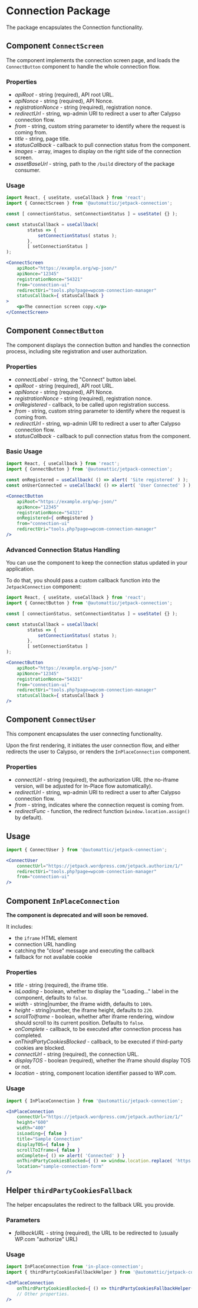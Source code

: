 Connection Package
=========

The package encapsulates the Connection functionality.

## Component `ConnectScreen`
The component implements the connection screen page, and loads the `ConnectButton` component to handle the whole connection flow.

### Properties
- *apiRoot* - string (required), API root URL.
- *apiNonce* - string (required), API Nonce.
- *registrationNonce* - string (required), registration nonce.
- *redirectUrl* - string, wp-admin URI to redirect a user to after Calypso connection flow.
- *from* - string, custom string parameter to identify where the request is coming from.
- *title* - string, page title.
- *statusCallback* - callback to pull connection status from the component.
- *images* - array, images to display on the right side of the connection screen.
- *assetBaseUrl* - string, path to the `/build` directory of the package consumer.

### Usage
```jsx
import React, { useState, useCallback } from 'react';
import { ConnectScreen } from '@automattic/jetpack-connection';

const [ connectionStatus, setConnectionStatus ] = useState( {} );

const statusCallback = useCallback(
		status => {
			setConnectionStatus( status );
		},
		[ setConnectionStatus ]
);

<ConnectScreen
	apiRoot="https://example.org/wp-json/" 
	apiNonce="12345"
	registrationNonce="54321"
	from="connection-ui"
	redirectUri="tools.php?page=wpcom-connection-manager"
	statusCallback={ statusCallback }
>
	<p>The connection screen copy.</p>
</ConnectScreen>
```

## Component `ConnectButton`
The component displays the connection button and handles the connection process, including site registration and user authorization.

### Properties
- *connectLabel* - string, the "Connect" button label.
- *apiRoot* - string (required), API root URL.
- *apiNonce* - string (required), API Nonce.
- *registrationNonce* - string (required), registration nonce.
- *onRegistered* - callback, to be called upon registration success.
- *from* - string, custom string parameter to identify where the request is coming from.
- *redirectUrl* - string, wp-admin URI to redirect a user to after Calypso connection flow.
- *statusCallback* - callback to pull connection status from the component.

### Basic Usage
```jsx
import React, { useCallback } from 'react';
import { ConnectButton } from '@automattic/jetpack-connection';

const onRegistered = useCallback( () => alert( 'Site registered' ) );
const onUserConnected = useCallback( () => alert( 'User Connected' ) );

<ConnectButton
	apiRoot="https://example.org/wp-json/" 
	apiNonce="12345"
	registrationNonce="54321"
	onRegistered={ onRegistered }
	from="connection-ui"
	redirectUri="tools.php?page=wpcom-connection-manager"
/>
```

### Advanced Connection Status Handling

You can use the component to keep the connection status updated in your application.

To do that, you should pass a custom callback function into the `JetpackConnection` component:

```jsx
import React, { useState, useCallback } from 'react';
import { ConnectButton } from '@automattic/jetpack-connection';

const [ connectionStatus, setConnectionStatus ] = useState( {} );

const statusCallback = useCallback(
		status => {
			setConnectionStatus( status );
		},
		[ setConnectionStatus ]
);

<ConnectButton
	apiRoot="https://example.org/wp-json/" 
	apiNonce="12345"
	registrationNonce="54321"
	from="connection-ui"
	redirectUri="tools.php?page=wpcom-connection-manager"
	statusCallback={ statusCallback }
/>
```

## Component `ConnectUser`
This component encapsulates the user connecting functionality.

Upon the first rendering, it initiates the user connection flow, and either redirects the user to Calypso,
or renders the `InPlaceConnection` component.

### Properties

- *connectUrl* - string (required), the authorization URL (the no-iframe version, will be adjusted for In-Place flow automatically).
- *redirectUrl* - string, wp-admin URI to redirect a user to after Calypso connection flow.
- *from* - string, indicates where the connection request is coming from.
- *redirectFunc* - function, the redirect function (`window.location.assign()` by default).

## Usage
```jsx
import { ConnectUser } from '@automattic/jetpack-connection';

<ConnectUser
	connectUrl="https://jetpack.wordpress.com/jetpack.authorize/1/"
	redirectUri="tools.php?page=wpcom-connection-manager"
	from="connection-ui"
/>
```

## Component `InPlaceConnection`

__The component is deprecated and will soon be removed.__

It includes:
- the `iframe` HTML element
- connection URL handling
- catching the "close" message and executing the callback
- fallback for not available cookie

### Properties
- *title* - string (required), the iframe title.
- *isLoading* - boolean, whether to display the "Loading..." label in the component, defaults to `false`.
- *width* - string|number, the iframe width, defaults to `100%`.
- *height* - string|number, the iframe height, defaults to `220`.
- *scrollToIframe* - boolean, whether after iframe rendering, window should scroll to its current position. Defaults to `false`.
- *onComplete* - callback, to be executed after connection process has completed.
- *onThirdPartyCookiesBlocked* - callback, to be executed if third-party cookies are blocked.
- *connectUrl* - string (required), the connection URL.
- *displayTOS* - boolean (required), whether the iframe should display TOS or not.
- *location* - string, component location identifier passed to WP.com.

### Usage
```jsx
import { InPlaceConnection } from '@automattic/jetpack-connection';

<InPlaceConnection
	connectUrl="https://jetpack.wordpress.com/jetpack.authorize/1/"
	height="600"
	width="400"
	isLoading={ false }
	title="Sample Connection"
	displayTOS={ false }
	scrollToIframe={ false }
	onComplete={ () => alert( 'Connected' ) }
	onThirdPartyCookiesBlocked={ () => window.location.replace( 'https://example.org/fallback-url/' ) }
	location="sample-connection-form"
/>
```

## Helper `thirdPartyCookiesFallback`
The helper encapsulates the redirect to the fallback URL you provide.

### Parameters
- *fallbackURL* - string (required), the URL to be redirected to (usually WP.com "authorize" URL)

### Usage
```jsx
import InPlaceConnection from 'in-place-connection';
import { thirdPartyCookiesFallbackHelper } from '@automattic/jetpack-connection/helpers';

<InPlaceConnection
	onThirdPartyCookiesBlocked={ () => thirdPartyCookiesFallbackHelper( 'https://example.org/fallback-url/' ) }
	// Other properties.
/>
```
